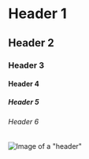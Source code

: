 # Header 1
## Header 2
### Header 3
#### Header 4
##### Header 5
###### Header 6

![Image of a "header"](https://static.independent.co.uk/s3fs-public/thumbnails/image/2015/11/10/10/Header.jpg)
